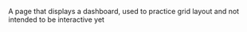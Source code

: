 A page that displays a dashboard, used to practice grid layout and not intended to be interactive yet